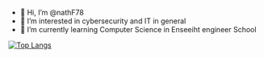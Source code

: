 - 👋 Hi, I’m @nathF78
- 👀 I’m interested in cybersecurity and IT in general
- 🌱 I’m currently learning Computer Science in Enseeiht engineer School


[![Top Langs](https://github-readme-stats.vercel.app/api/top-langs/?username=nathF78&layout=compact)](https://github.com/anuraghazra/github-readme-stats)









<!--- 📫 How to reach me ... --->

<!---
nathF78/nathF78 is a ✨ special ✨ repository because its `README.md` (this file) appears on your GitHub profile.
You can click the Preview link to take a look at your changes.
--->
